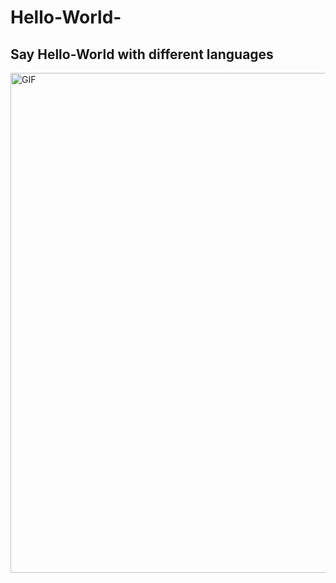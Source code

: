 # Hello-World-
## Say Hello-World with different languages
<img align="center" alt="GIF" src="https://github.com/Ayush7614/Hello-World-/blob/main/download%20(3).png" width="800px" />
